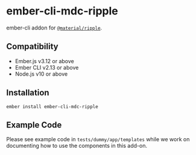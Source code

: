 ember-cli-mdc-ripple
======================

ember-cli addon for [`@material/ripple`](https://github.com/material-components/material-components-web/tree/master/packages/mdc-ripple).


Compatibility
------------------------------------------------------------------------------

* Ember.js v3.12 or above
* Ember CLI v2.13 or above
* Node.js v10 or above


Installation
------------

    ember install ember-cli-mdc-ripple
    
Example Code
---------------

Please see example code in `tests/dummy/app/templates` while we work on documenting how to 
use the components in this add-on.
